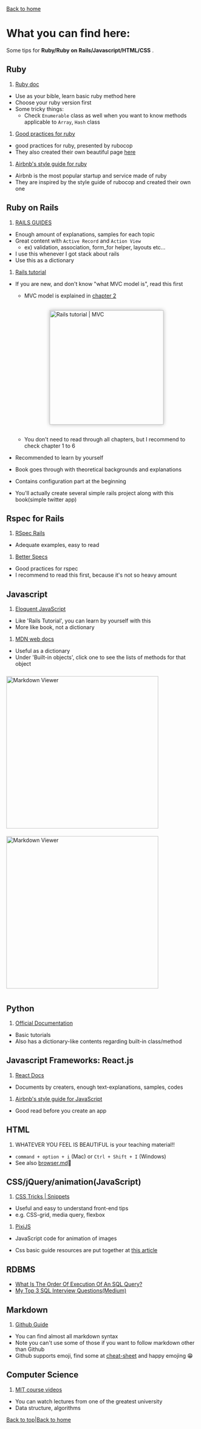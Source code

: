[Back to home](./README.md)

# What you can find here:
Some tips for **Ruby/Ruby on Rails/Javascript/HTML/CSS** .

## Ruby
1. [Ruby doc](http://ruby-doc.org/)
  * Use as your bible, learn basic ruby method here
  * Choose your ruby version first
  * Some tricky things:
    * Check `Enumerable` class as well when you want to know methods applicable to `Array`, `Hash` class

1. [Good practices for ruby](https://github.com/rubocop-hq/ruby-style-guide)
  * good practices for ruby, presented by rubocop
  * They also created their own beautiful page [here](https://rubystyle.guide/)

1. [Airbnb's style guide for ruby](https://github.com/airbnb/ruby)
  * Airbnb is the most popular startup and service made of ruby
  * They are inspired by the style guide of rubocop and created their own one


## Ruby on Rails
1. [RAILS GUIDES](https://guides.rubyonrails.org/)
  * Enough amount of explanations, samples for each topic
  * Great content with `Active Record` and `Action View`
    * ex) validation, association, form_for helper, layouts etc...
  * I use this whenever I got stack about rails
  * Use this as a dictionary

1. [Rails tutorial](https://www.railstutorial.org/book)
  * If you are new, and don't know "what MVC model is", read this first
    * MVC model is explained in [chapter 2](https://www.railstutorial.org/book/toy_app#sec-mvc_in_action)
    <img src="https://res.cloudinary.com/dwoaw9y1s/image/upload/v1548942699/boot_coding/Screen_Shot_2019-01-30_at_9.10.35.png" alt="Rails tutorial | MVC" width=300 style="display: block; margin: 30px auto; box-shadow: 0 0 10px rgb(180,180,180);">

    * You don't need to read through all chapters, but I recommend to check chapter 1 to 6
  * Recommended to learn by yourself
  * Book goes through with theoretical backgrounds and explanations
  * Contains configuration part at the beginning
  * You'll actually create several simple rails project along with this book(simple twitter app)



## Rspec for Rails
1. [RSpec Rails](https://relishapp.com/rspec/rspec-rails/docs)
  * Adequate examples, easy to read

1. [Better Specs](http://www.betterspecs.org/)
  * Good practices for rspec
  * I recommend to read this first, because it's not so heavy amount

## Javascript
1. [Eloquent JavaScript](http://eloquentjavascript.net/)
  * Like 'Rails Tutorial', you can learn by yourself with this
  * More like book, not a dictionary

1. [MDN web docs](https://developer.mozilla.org/en-US/docs/Web/JavaScript)
  * Useful as a dictionary
  * Under 'Built-in objects', click one to see the lists of methods for that object

  <img src="https://res.cloudinary.com/dwoaw9y1s/image/upload/v1548945829/boot_coding/Screen_Shot_2019-01-31_at_23.39.56.png" alt="Markdown Viewer" height=400 style="margin: 10px auto;">
  <img src="https://res.cloudinary.com/dwoaw9y1s/image/upload/v1548945829/boot_coding/Screen_Shot_2019-01-31_at_23.40.52.png" alt="Markdown Viewer" height=400 style="margin: 10px auto;">

## Python
1. [Official Documentation](https://docs.python.org/3.7/library/stdtypes.html)
  * Basic tutorials
  * Also has a dictionary-like contents regarding built-in class/method


## Javascript Frameworks: React.js
1. [React Docs](https://reactjs.org/docs/hello-world.html)
  * Documents by creaters, enough text-explanations, samples, codes

1. [Airbnb's style guide for JavaScript](https://github.com/airbnb/javascript)
  * Good read before you create an app
  
## HTML
1. WHATEVER YOU FEEL IS BEAUTIFUL is your teaching material!!
  * `command + option + i` (Mac) or `Ctrl + Shift + I` (Windows)
  * See also [browser.md](./browser.md):grimacing:

## CSS/jQuery/animation(JavaScript)
1. [CSS Tricks | Snippets](https://css-tricks.com/snippets/)
  * Useful and easy to understand front-end tips
  * e.g. CSS-grid, media query, flexbox

1. [PixiJS](https://pixijs.io/examples/#/basics/basic.js)
  * JavaScript code for animation of images


* Css basic guide resources are put together at [this article](https://medium.com/level-up-web/the-ultimate-guide-to-css-103b0f883de3)

## RDBMS

* [What Is The Order Of Execution Of An SQL Query?](https://www.designcise.com/web/tutorial/what-is-the-order-of-execution-of-an-sql-query)
* [My Top 3 SQL Interview Questions(Medium)](https://towardsdatascience.com/my-top-3-sql-interview-questions-8a42597e8505)

## Markdown
1. [Github Guide](https://guides.github.com/features/mastering-markdown/)
  * You can find almost all markdown syntax
  * Note you can't use some of those if you want to follow markdown other than Github
  * Github supports emoji, find some at [cheat-sheet](https://www.webfx.com/tools/emoji-cheat-sheet/) and happy emojing :grin:

## Computer Science
1. [MIT course videos](http://courses.csail.mit.edu/)
  * You can watch lectures from one of the greatest university
  * Data structure, algorithms




[Back to top](./browser.md#What-you-can-find-here)|[Back to home](./README.md)
